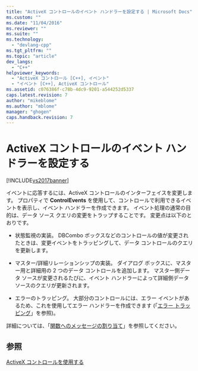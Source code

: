```yaml
---
title: "ActiveX コントロールのイベント ハンドラーを設定する | Microsoft Docs"
ms.custom: ""
ms.date: "11/04/2016"
ms.reviewer: ""
ms.suite: ""
ms.technology: 
  - "devlang-cpp"
ms.tgt_pltfrm: ""
ms.topic: "article"
dev_langs: 
  - "C++"
helpviewer_keywords: 
  - "ActiveX コントロール [C++], イベント"
  - "イベント [C++], ActiveX コントロール"
ms.assetid: c076386f-c78b-4dc9-9201-a544252d5337
caps.latest.revision: 7
author: "mikeblome"
ms.author: "mblome"
manager: "ghogen"
caps.handback.revision: 7
---
```

# ActiveX コントロールのイベント ハンドラーを設定する
[!INCLUDE[vs2017banner](../../assembler/inline/includes/vs2017banner.md)]

イベントに応答するには、ActiveX コントロールのインターフェイスを変更します。  プロパティで **ControlEvents** を使用して、コントロールで利用できるイベントを表示し、イベント ハンドラーを作成できます。  イベント処理の通常の目的は、データ ソース クエリの変更をトラップすることです。  変更点は以下のとおりです。  
  
-   状態監視の実装。  DBCombo ボックスなどのコントロールの値が変更されたときは、変更イベントをトラッピングして、データ コントロールのクエリを更新します。  
  
-   マスター\/詳細リレーションシップの実装。  ダイアログ ボックスに、マスター用と詳細用の 2 つのデータ コントロールを追加します。  マスター側データ ソースが変更されるたびに、イベント ハンドラーによって詳細側データ ソースのクエリが更新されます。  
  
-   エラーのトラッピング。  大部分のコントロールには、エラー イベントがあるため、これを使用してエラー ハンドラーを作成できます \(「[エラー トラッピング](../../data/ado-rdo/error-trapping.md)」を参照\)。  
  
 詳細については、「[関数へのメッセージの割り当て](../Topic/Mapping%20Messages%20to%20Functions.md)」を参照してください。  
  
## 参照  
 [ActiveX コントロールを使用する](../Topic/Using%20ActiveX%20Controls.md)
